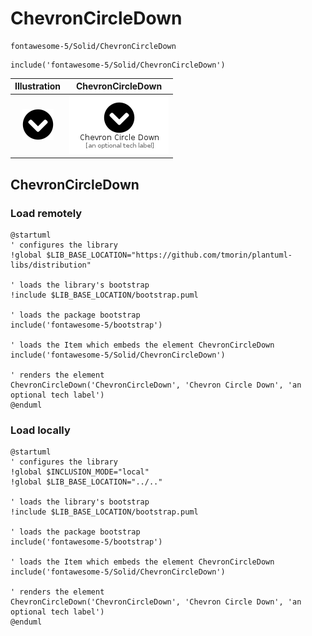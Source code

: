 # ChevronCircleDown


```text
fontawesome-5/Solid/ChevronCircleDown
```

```text
include('fontawesome-5/Solid/ChevronCircleDown')
```



| Illustration | ChevronCircleDown |
| :---: | :---: |
| ![illustration for Illustration](../../fontawesome-5/Solid/ChevronCircleDown.png) | ![illustration for ChevronCircleDown](../../fontawesome-5/Solid/ChevronCircleDown.Local.png) |




## ChevronCircleDown

### Load remotely
```plantuml
@startuml
' configures the library
!global $LIB_BASE_LOCATION="https://github.com/tmorin/plantuml-libs/distribution"

' loads the library's bootstrap
!include $LIB_BASE_LOCATION/bootstrap.puml

' loads the package bootstrap
include('fontawesome-5/bootstrap')

' loads the Item which embeds the element ChevronCircleDown
include('fontawesome-5/Solid/ChevronCircleDown')

' renders the element
ChevronCircleDown('ChevronCircleDown', 'Chevron Circle Down', 'an optional tech label')
@enduml
```

### Load locally
```plantuml
@startuml
' configures the library
!global $INCLUSION_MODE="local"
!global $LIB_BASE_LOCATION="../.."

' loads the library's bootstrap
!include $LIB_BASE_LOCATION/bootstrap.puml

' loads the package bootstrap
include('fontawesome-5/bootstrap')

' loads the Item which embeds the element ChevronCircleDown
include('fontawesome-5/Solid/ChevronCircleDown')

' renders the element
ChevronCircleDown('ChevronCircleDown', 'Chevron Circle Down', 'an optional tech label')
@enduml
```


